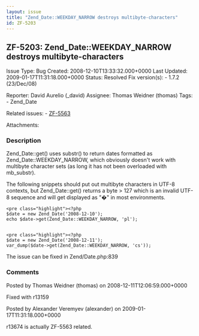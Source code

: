 ```yaml
---
layout: issue
title: "Zend_Date::WEEKDAY_NARROW destroys multibyte-characters"
id: ZF-5203
---
```


ZF-5203: Zend\_Date::WEEKDAY\_NARROW destroys multibyte-characters
------------------------------------------------------------------

 Issue Type: Bug Created: 2008-12-10T13:33:32.000+0000 Last Updated: 2009-01-17T11:31:18.000+0000 Status: Resolved Fix version(s): - 1.7.2 (23/Dec/08)
 
 Reporter:  David Aurelio (\_david)  Assignee:  Thomas Weidner (thomas)  Tags: - Zend\_Date
 
 Related issues: - [ZF-5563](/issues/browse/ZF-5563)
 
 Attachments: 
### Description

Zend\_Date::get() uses substr() to return dates formatted as Zend\_Date::WEEKDAY\_NARROW, which obviously doesn't work with multibyte character sets (as long it has not been overloaded with mb\_substr).

The following snippets should put out multibyte characters in UTF-8 contexts, but Zend\_Date::get() returns a byte > 127 which is an invalid UTF-8 sequence and will get displayed as "�" in most environments.

 
    <pre class="highlight"><?php
    $date = new Zend_Date('2008-12-10');
    echo $date->get(Zend_Date::WEEKDAY_NARROW, 'pl');

 
    <pre class="highlight"><?php
    $date = new Zend_Date('2008-12-11');
    var_dump($date->get(Zend_Date::WEEKDAY_NARROW, 'cs'));

The issue can be fixed in Zend/Date.php:839

 

 

### Comments

Posted by Thomas Weidner (thomas) on 2008-12-11T12:06:59.000+0000

Fixed with r13159

 

 

Posted by Alexander Veremyev (alexander) on 2009-01-17T11:31:18.000+0000

r13674 is actually ZF-5563 related.

 

 